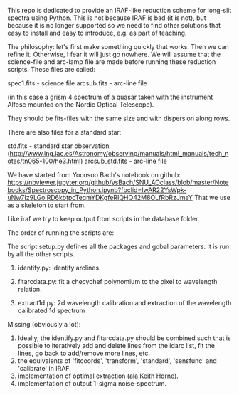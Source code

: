 This repo is dedicated to provide an IRAF-like reduction scheme for long-slit spectra using Python. This is not because IRAF is bad (it is not), but because it is no longer supported so we need to find other solutions that easy to install and easy to introduce, e.g. as part of teaching.

The philosophy: let's first make something quickly that works. Then we can refine it. Otherwise, I fear it will just go nowhere. We will assume that the science-file and arc-lamp file are made before running these reduction scripts. These files are called:

spec1.fits - science file
arcsub.fits - arc-line file

(in this case a grism 4 spectrum of a quasar taken with the instrument Alfosc mounted on the Nordic Optical Telescope).

They should be  fits-files with the same size and with dispersion along rows.

There are also files for a standard star:

std.fits - standard star observation 
(http://www.ing.iac.es/Astronomy/observing/manuals/html_manuals/tech_notes/tn065-100/he3.html)
arcsub_std.fits - arc-line file 

We have started from Yoonsoo Bach's notebook on github:
https://nbviewer.jupyter.org/github/ysBach/SNU_AOclass/blob/master/Notebooks/Spectroscopy_in_Python.ipynb?fbclid=IwAR22YsWpk-uNw7Iz9LGolRD6kbtpcTeqmYDKgfeRIQHQ42M8OLfRbRzJmeY
That we use as a skeleton to start from.


Like iraf we try to keep output from scripts in the database folder.

The order of running the scripts are:

The script setup.py defines all the packages and gobal parameters. It is run by all the other scripts.

1) identify.py: identify arclines. 

2) fitarcdata.py: fit a checychef polynomium to the pixel to wavelength relation. 

3) extract1d.py: 2d wavelength calibration and extraction of the wavelength calibrated 1d spectrum

Missing (obviously a lot):
1) Ideally, the identify.py and fitarcdata.py should be combined such that is possible to iteratively add and delete lines from the idarc list, fit the lines, go back to add/remove more lines, etc.
2) the equivalents of 'fitcoords', 'transform', 'standard', 'sensfunc' and 'calibrate' in IRAF.
3) implementation of optimal extraction (ala Keith Horne).
4) implementation of output 1-sigma noise-spectrum.
